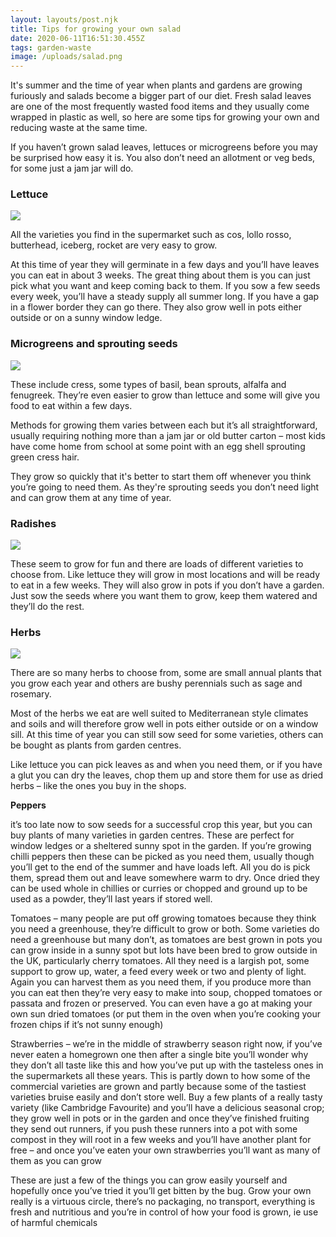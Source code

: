 ```yaml
---
layout: layouts/post.njk
title: Tips for growing your own salad
date: 2020-06-11T16:51:30.455Z
tags: garden-waste
image: /uploads/salad.png
---
```

It's summer and the time of year when plants and gardens are growing furiously and salads become a bigger part of our diet.   Fresh salad leaves are one of the most frequently wasted food items and they usually come wrapped in plastic as well, so here are some tips for growing your own and reducing waste at the same time.

If you haven’t grown salad leaves, lettuces or microgreens before you may be surprised how easy it is.  You also don’t need an allotment or veg beds, for some just a jam jar will do.

### Lettuce

![](/uploads/lettuce.jpg)

All the varieties you find in the supermarket such as cos, lollo rosso, butterhead, iceberg, rocket are very easy to grow. 

At this time of year they will germinate in a few days and you’ll have leaves you can eat in about 3 weeks. The great thing about them is you can just pick what you want and keep coming back to them.  If you sow a few seeds every week, you’ll have a steady supply all summer long. If you have a gap in a flower border they can go there.  They also grow well in pots either outside or on a sunny window ledge.

### **Microgreens and sprouting seeds** 

![](/uploads/microgreens.png)

These include cress, some types of basil, bean sprouts, alfalfa and fenugreek.  They’re even easier to grow than lettuce and some will give you food to eat within a few days.  

Methods for growing them varies between each but it’s all straightforward, usually requiring nothing more than a jam jar or old butter carton – most kids have come home from school at some point with an egg shell sprouting green cress hair. 

They grow so quickly that it's better to start them off whenever you think you’re going to need them.  As they're sprouting seeds you don’t need light and can grow them at any time of year.

### **Radishes** 

![](/uploads/radish.png)

These seem to grow for fun and there are loads of different varieties to choose from. Like lettuce they will grow in most locations and will be ready to eat in a few weeks. They will also grow in pots if you don’t have a garden. Just sow the seeds where you want them to grow, keep them watered and they’ll do the rest.

### **Herbs**

![](/uploads/herbs.png)

There are so many herbs to choose from, some are small annual plants that you grow each year and others are bushy perennials such as sage and rosemary. 

Most of the herbs we eat are well suited to Mediterranean style climates and soils and will therefore grow well in pots either outside or on a window sill. At this time of year you can still sow seed for some varieties, others can be bought as plants from garden centres. 

Like lettuce you can pick leaves as and when you need them, or if you have a glut you can dry the leaves, chop them up and store them for use as dried herbs – like the ones you buy in the shops.

**Peppers**

 it’s too late now to sow seeds for a successful crop this year, but you can buy plants of many varieties in garden centres. These are perfect for window ledges or a sheltered sunny spot in the garden. If you’re growing chilli peppers then these can be picked as you need them, usually though you’ll get to the end of the summer and have loads left. All you do is pick them, spread them out and leave somewhere warm to dry. Once dried they can be used whole in chillies or curries or chopped and ground up to be used as a powder, they’ll last years if stored well.

Tomatoes – many people are put off growing tomatoes because they think you need a greenhouse, they’re difficult to grow or both. Some varieties do need a greenhouse but many don’t, as tomatoes are best grown in pots you can grow inside in a sunny spot but lots have been bred to grow outside in the UK, particularly cherry tomatoes. All they need is a largish pot, some support to grow up, water, a feed every week or two and plenty of light. Again you can harvest them as you need them, if you produce more than you can eat then they’re very easy to make into soup, chopped tomatoes or passata and frozen or preserved. You can even have a go at making your own sun dried tomatoes (or put them in the oven when you’re cooking your frozen chips if it’s not sunny enough)

Strawberries – we’re in the middle of strawberry season right now, if you’ve never eaten a homegrown one then after a single bite you’ll wonder why they don’t all taste like this and how you’ve put up with the tasteless ones in the supermarkets all these years. This is partly down to how some of the commercial varieties are grown and partly because some of the tastiest varieties bruise easily and don’t store well. Buy a few plants of a really tasty variety (like Cambridge Favourite) and you’ll have a delicious seasonal crop; they grow well in pots or in the garden and once they’ve finished fruiting they send out runners, if you push these runners into a pot with some compost in they will root in a few weeks and you’ll have another plant for free – and once you’ve eaten your own strawberries you’ll want as many of them as you can grow

These are just a few of the things you can grow easily yourself and hopefully once you’ve tried it you’ll get bitten by the bug. Grow your own really is a virtuous circle, there’s no packaging, no transport, everything is fresh and nutritious and you’re in control of how your food is grown, ie use of harmful chemicals

<!--EndFragment-->